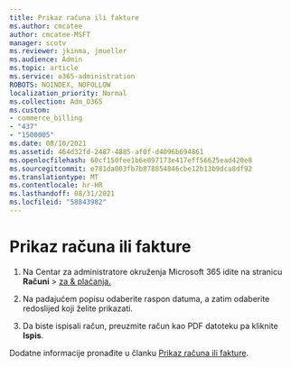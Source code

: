 ```yaml
---
title: Prikaz računa ili fakture
ms.author: cmcatee
author: cmcatee-MSFT
manager: scotv
ms.reviewer: jkinma, jmueller
ms.audience: Admin
ms.topic: article
ms.service: o365-administration
ROBOTS: NOINDEX, NOFOLLOW
localization_priority: Normal
ms.collection: Adm_O365
ms.custom:
- commerce_billing
- "437"
- "1500005"
ms.date: 08/10/2021
ms.assetid: 464d32fd-2487-4885-af0f-d4096b694861
ms.openlocfilehash: 60cf150fee1b6e097173e417eff56625ead420e8
ms.sourcegitcommit: e781da003fb7b878854846cbe12b13b9dca8df92
ms.translationtype: MT
ms.contentlocale: hr-HR
ms.lasthandoff: 08/31/2021
ms.locfileid: "58843982"
---
```

# <a name="view-my-bill-or-invoice"></a>Prikaz računa ili fakture

1. Na Centar za administratore okruženja Microsoft 365 idite na stranicu **Računi** \> [za & plaćanja.](https://go.microsoft.com/fwlink/p/?linkid=848039)

2. Na padajućem popisu odaberite raspon datuma, a zatim odaberite redoslijed koji želite prikazati.

3. Da biste ispisali račun, preuzmite račun kao PDF datoteku pa kliknite **Ispis**.

Dodatne informacije pronađite u članku [Prikaz računa ili fakture](https://docs.microsoft.com/microsoft-365/commerce/billing-and-payments/view-your-bill-or-invoice).
